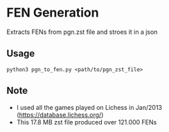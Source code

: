 # FEN Generation
Extracts FENs from pgn.zst file and stroes it in a json

## Usage
```
python3 pgn_to_fen.py <path/to/pgn_zst_file>
```

## Note 
- I used all the games played on Lichess in Jan/2013 (https://database.lichess.org/)
- This 17.8 MB zst file produced over 121.000 FENs 
